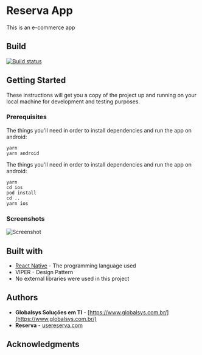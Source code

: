 # Reserva App

This is an e-commerce app

## Build
[![Build status](https://app.bitrise.io/app/bc63764c79f91298.svg?token=e4-7SFrhAAp5CMevaQp30Q)](https://app.bitrise.io/)

## Getting Started

These instructions will get you a copy of the project up and running on your local machine for development and testing purposes.

### Prerequisites

The things you'll need in order to install dependencies and run the app on android:


```shell
yarn
yarn android
```

The things you'll need in order to install dependencies and run the app on android:

```shell
yarn
cd ios
pod install
cd ..
yarn ios
```

### Screenshots

![Screenshot](https://play-lh.googleusercontent.com/Ma1OmGcoMBAjTuV6FHcM5TZ4tK3bfdvjD_ICJs5zM5YDwu8ROiKd--FhXvTljbi6HQ=w1280-h976-rw)

## Built with

* [React Native](https://reactnative.dev/) - The programming language used
* VIPER - Design Pattern
* No external libraries were used in this project

## Authors

* **Globalsys Soluções em TI** - [https://www.globalsys.com.br/](https://www.globalsys.com.br/)
* **Reserva** - [usereserva.com](usereserva.com)

## Acknowledgments

